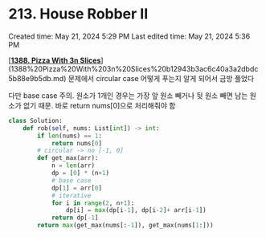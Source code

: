 # 213. House Robber II

Created time: May 21, 2024 5:29 PM
Last edited time: May 21, 2024 5:36 PM

[[**1388. Pizza With 3n Slices**](https://leetcode.com/problems/pizza-with-3n-slices/description/?envType=problem-list-v2&envId=50vif4uc)](1388%20Pizza%20With%203n%20Slices%20b12943b3ac6c40a3a2dbdc5b88e9b5db.md) 문제에서 circular case 어떻게 푸는지 알게 되어서 금방 풀었다

다만 base case 주의. 원소가 1개인 경우는 가장 앞 원소 빼거나 뒷 원소 빼면 남는 원소가 없기 때문. 바로 return nums[0]으로 처리해줘야 함 

```python
class Solution:
    def rob(self, nums: List[int]) -> int:
        if len(nums) == 1:
            return nums[0]
        # circular -> no [-1, 0]
        def get_max(arr):
            n = len(arr)
            dp = [0] * (n+1)
            # base case
            dp[1] = arr[0]
            # iterative
            for i in range(2, n+1):
                dp[i] = max(dp[i-1], dp[i-2]+ arr[i-1])
            return dp[-1]
        return max(get_max(nums[:-1]), get_max(nums[1:]))

        
```